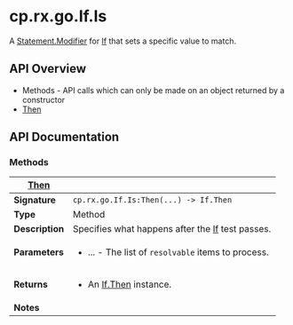 # cp.rx.go.If.Is

A [Statement.Modifier](cp.rx.go.Statement.Modifier.md) for [If](cp.rx.go.If.md) that sets a specific value to match.

## API Overview
* Methods - API calls which can only be made on an object returned by a constructor
 * [Then](#Then)

## API Documentation

### Methods

| [Then](#Then)         |                                                                                     |
| --------------------------------------------|-------------------------------------------------------------------------------------|
| **Signature**                               | `cp.rx.go.If.Is:Then(...) -> If.Then`                                                                    |
| **Type**                                    | Method                                                                     |
| **Description**                             | Specifies what happens after the [If](cp.rx.go.If.md) test passes.                                                                     |
| **Parameters**                              | <ul><li>...  - The list of `resolvable` items to process.</li></ul> |
| **Returns**                                 | <ul><li>An [If.Then](cp.rx.go.If.Then.md) instance.</li></ul>          |
| **Notes**                                   | <ul></ul>                |

